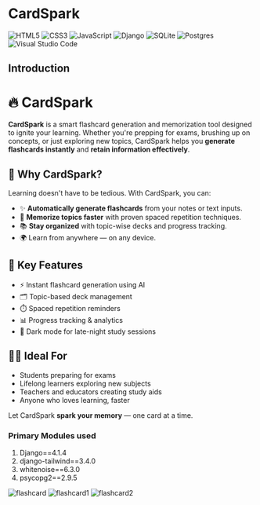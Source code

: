 # CardSpark 

![HTML5](https://img.shields.io/badge/html5-%23E34F26.svg?style=for-the-badge&logo=html5&logoColor=white)
![CSS3](https://img.shields.io/badge/css3-%231572B6.svg?style=for-the-badge&logo=css3&logoColor=white)
![JavaScript](https://img.shields.io/badge/javascript-%23323330.svg?style=for-the-badge&logo=javascript&logoColor=%23F7DF1E)
![Django](https://img.shields.io/badge/django-%23092E20.svg?style=for-the-badge&logo=django&logoColor=white)
![SQLite](https://img.shields.io/badge/sqlite-%2307405e.svg?style=for-the-badge&logo=sqlite&logoColor=white)
![Postgres](https://img.shields.io/badge/postgres-%23316192.svg?style=for-the-badge&logo=postgresql&logoColor=white)
![Visual Studio Code](https://img.shields.io/badge/Visual%20Studio%20Code-0078d7.svg?style=for-the-badge&logo=visual-studio-code&logoColor=white)

## Introduction

# 🔥 CardSpark

**CardSpark** is a smart flashcard generation and memorization tool designed to ignite your learning. Whether you're prepping for exams, brushing up on concepts, or just exploring new topics, CardSpark helps you **generate flashcards instantly** and **retain information effectively**.

## 🚀 Why CardSpark?

Learning doesn't have to be tedious. With CardSpark, you can:

* ✨ **Automatically generate flashcards** from your notes or text inputs.
* 🧠 **Memorize topics faster** with proven spaced repetition techniques.
* 📚 **Stay organized** with topic-wise decks and progress tracking.
* 🌍 Learn from anywhere — on any device.

## 🎯 Key Features

* ⚡ Instant flashcard generation using AI
* 🗂️ Topic-based deck management
* ⏱️ Spaced repetition reminders
* 📊 Progress tracking & analytics
* 🌙 Dark mode for late-night study sessions

## 👩‍💻 Ideal For

* Students preparing for exams
* Lifelong learners exploring new subjects
* Teachers and educators creating study aids
* Anyone who loves learning, faster

Let CardSpark **spark your memory** — one card at a time.

### Primary Modules used
1. Django==4.1.4
2. django-tailwind==3.4.0
3. whitenoise==6.3.0
4. psycopg2==2.9.5

![flashcard](https://github.com/EmmanuelDav/Flashcard/assets/52932347/7baaa064-b67b-4657-9d03-b5f980d3c578)
![flashcard1](https://github.com/EmmanuelDav/Flashcard/assets/52932347/b0119bdd-0684-46d1-bb21-2d3c3dea52e9)
![flashcard2](https://github.com/EmmanuelDav/Flashcard/assets/52932347/fa31f738-0deb-46c2-b6ec-f72cbc5c9fc3)




